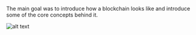 The main goal was to introduce how a blockchain looks like and introduce some of the core concepts behind it. 

![alt text](https://github.com/artpulsion/blockchain_in_R/blob/master/exec_time.png)